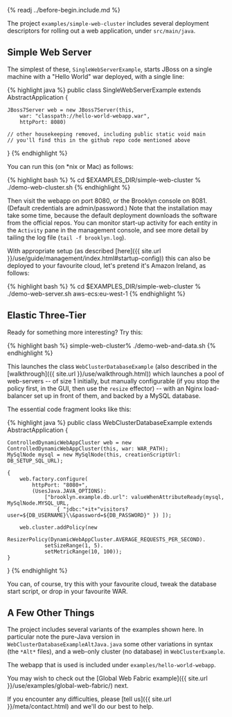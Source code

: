 
        
{% readj ../before-begin.include.md %}

The project ``examples/simple-web-cluster`` includes several deployment descriptors 
for rolling out a web application, under ``src/main/java``.

## Simple Web Server

The simplest of these, ``SingleWebServerExample``, starts JBoss on a single machine with a "Hello World" war deployed,
with a single line:

{% highlight java %}
public class SingleWebServerExample extends AbstractApplication {

    JBoss7Server web = new JBoss7Server(this, 
        war: "classpath://hello-world-webapp.war", 
        httpPort: 8080)
        
    // other housekeeping removed, including public static void main
    // you'll find this in the github repo code mentioned above
     
}
{% endhighlight %}

You can run this (on *nix or Mac) as follows:

{% highlight bash %}
% cd $EXAMPLES_DIR/simple-web-cluster
% ./demo-web-cluster.sh
{% endhighlight %}


Then visit the webapp on port 8080, or the Brooklyn console on 8081.  (Default credentials are admin/password.)
Note that the installation may take some time, because the default deployment downloads the software from
the official repos.  You can monitor start-up activity for each entity in the ``Activity`` pane in the management console,
and see more detail by tailing the log file (``tail -f brooklyn.log``).

With appropriate setup (as described [here]({{ site.url }}/use/guide/management/index.html#startup-config)) 
this can also be deployed to your favourite cloud, let's pretend it's Amazon Ireland, as follows: 

{% highlight bash %}
% cd $EXAMPLES_DIR/simple-web-cluster
% ./demo-web-server.sh aws-ecs:eu-west-1
{% endhighlight %}


## Elastic Three-Tier

Ready for something more interesting?  Try this:

{% highlight bash %}
simple-web-cluster% ./demo-web-and-data.sh
{% endhighlight %}

This launches the class ``WebClusterDatabaseExample`` (also described in the [walkthrough]({{ site.url }}/use/walkthrough.html))
which launches a pool of web-servers -- of size 1 initially,
but manually configurable (if you stop the policy first, in the GUI, then use the ``resize`` effector) --
with an Nginx load-balancer set up in front of them, and backed by a MySQL database.

The essential code fragment looks like this:

{% highlight java %}
public class WebClusterDatabaseExample extends AbstractApplication {
    
    ControlledDynamicWebAppCluster web = new ControlledDynamicWebAppCluster(this, war: WAR_PATH);
    MySqlNode mysql = new MySqlNode(this, creationScriptUrl: DB_SETUP_SQL_URL);

    {
        web.factory.configure(
            httpPort: "8080+", 
            (UsesJava.JAVA_OPTIONS):
                ["brooklyn.example.db.url": valueWhenAttributeReady(mysql, MySqlNode.MYSQL_URL,
                    { "jdbc:"+it+"visitors?user=${DB_USERNAME}\\&password=${DB_PASSWORD}" }) ]);

        web.cluster.addPolicy(new
            ResizerPolicy(DynamicWebAppCluster.AVERAGE_REQUESTS_PER_SECOND).
                setSizeRange(1, 5).
                setMetricRange(10, 100));
    }
}
{% endhighlight %}

You can, of course, try this with your favourite cloud, 
tweak the database start script, or drop in your favourite WAR.


## A Few Other Things

The project includes several variants of the examples shown here.
In particular note the pure-Java version in `WebClusterDatabaseExampleAltJava.java`
some other variations in syntax (the `*Alt*` files), and a
web-only cluster (no database) in ``WebClusterExample``.

The webapp that is used is included under ``examples/hello-world-webapp``.

You may wish to check out the [Global Web Fabric example]({{ site.url }}/use/examples/global-web-fabric/) next.

If you encounter any difficulties, please [tell us]({{ site.url }}/meta/contact.html) and we'll do our best to help.
